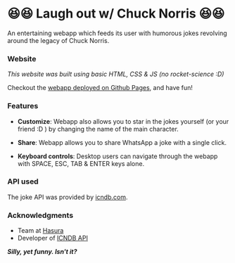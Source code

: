 # 😆😆 Laugh out w/ Chuck Norris 😆😆

An entertaining webapp which feeds its user with humorous jokes revolving around the legacy of Chuck Norris.

### Website
*This website was built using basic HTML, CSS & JS (no rocket-science :D)*

Checkout the [webapp deployed on Github Pages](https://ctxplorer.github.io/laugh-out-webapp/), and have fun!

### Features
* **Customize**: Webapp also allows you to star in the jokes yourself (or your friend :D ) by changing the name of the main character.

* **Share**: Webapp allows you to share WhatsApp a joke with a single click.

* **Keyboard controls**: Desktop users can navigate through the webapp with SPACE, ESC, TAB & ENTER keys alone.

### API used
The joke API was provided by [icndb.com](http://www.icndb.com/).

### Acknowledgments

* Team at [Hasura](https://www.hasura.io)
* Developer of [ICNDB API](http://www.icndb.com/api/)

 **_Silly, yet funny. Isn't it?_**

